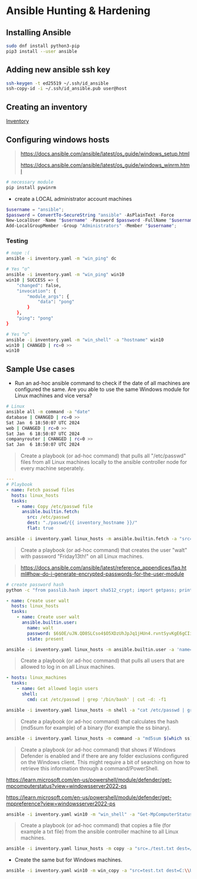 # Ansible Hunting & Hardening

## Installing Ansible

```sh
sudo dnf install python3-pip
pip3 install --user ansible
```

## Adding new ansible ssh key

```sh
ssh-keygen -t ed25519 ~/.ssh/id_ansible
ssh-copy-id -i ~/.ssh/id_ansible.pub user@host
```

## Creating an inventory

[Inventory](../ansible/inventory.yaml)

## Configuring windows hosts

> https://docs.ansible.com/ansible/latest/os_guide/windows_setup.html
> 
> https://docs.ansible.com/ansible/latest/os_guide/windows_winrm.html

```sh
# necessary module
pip install pywinrm
```

- create a LOCAL administrator account machines

```ps1
$username = "ansible";
$password = ConvertTo-SecureString "ansible" -AsPlainText -Force
New-LocalUser -Name "$username" -Password $password -FullName "$username" -Description "local Ansible user";
Add-LocalGroupMember -Group "Administrators" -Member "$username";
```


### Testing

```sh
# nope :(
ansible -i inventory.yaml -m "win_ping" dc

# Yes ^o^
ansible -i inventory.yaml -m "win_ping" win10
win10 | SUCCESS => {
    "changed": false,
    "invocation": {
        "module_args": {
            "data": "pong"
        }
    },
    "ping": "pong"
}

# Yes ^o^
ansible -i inventory.yaml -m "win_shell" -a "hostname" win10
win10 | CHANGED | rc=0 >>
win10
```

## Sample Use cases


- Run an ad-hoc ansible command to check if the date of all machines are configured the same. Are you able to use the same Windows module for Linux machines and vice versa?

```sh
# Linux
ansible all -m command -a "date"
database | CHANGED | rc=0 >>
Sat Jan  6 18:50:07 UTC 2024
web | CHANGED | rc=0 >>
Sat Jan  6 18:50:07 UTC 2024
companyrouter | CHANGED | rc=0 >>
Sat Jan  6 18:50:07 UTC 2024
```

> Create a playbook (or ad-hoc command) that pulls all "/etc/passwd" files from all Linux machines locally to the ansible controller node for every machine seperately.

```yaml
---
# Playbook
- name: Fetch passwd files
  hosts: linux_hosts
  tasks:
    - name: Copy /etc/passwd file
      ansible.builtin.fetch:
        src: /etc/passwd
        dest: "./passwd/{{ inventory_hostname }}/"
        flat: true
```
```sh
ansible -i inventory.yaml linux_hosts -m ansible.builtin.fetch -a "src=/etc/passwd dest=./passwd/passwd_{{ inventory_hostname }} flat=yes"
```

> Create a playbook (or ad-hoc command) that creates the user "walt" with password "Friday13th!" on all Linux machines.

> https://docs.ansible.com/ansible/latest/reference_appendices/faq.html#how-do-i-generate-encrypted-passwords-for-the-user-module

```sh
# create password hash
python -c "from passlib.hash import sha512_crypt; import getpass; print(sha512_crypt.using(rounds=5000).hash(getpass.getpass()))"
```

```yaml
- name: Create user walt
  hosts: linux_hosts
  tasks:
    - name: Create user walt
      ansible.builtin.user:
        name: walt
        password: $6$OE/uJN.QD8SLCso4$O5XDzUhJpJq1jHUn4.rvntSyvKgE6gCIitbww54becu3B7/Rn8ZGC6NyaAd..Tkb3suy5563TpPxleDSZCsCg. # '123456'
        state: present
```
```sh
ansible -i inventory.yaml linux_hosts -m ansible.builtin.user -a 'name=walt password="$6$OE/uJN.QD8SLCso4$O5XDzUhJpJq1jHUn4.rvntSyvKgE6gCIitbww54becu3B7/Rn8ZGC6NyaAd..Tkb3suy5563TpPxleDSZCsCg." state=present'
```

> Create a playbook (or ad-hoc command) that pulls all users that are allowed to log in on all Linux machines.

```yaml
- hosts: linux_machines
  tasks:
    - name: Get allowed login users
      shell:
        cmd: cat /etc/passwd | grep '/bin/bash' | cut -d: -f1
```
```sh
ansible -i inventory.yaml linux_hosts -m shell -a "cat /etc/passwd | grep '/bin/bash' | cut -d: -f1"
```

> Create a playbook (or ad-hoc command) that calculates the hash (md5sum for example) of a binary (for example the ss binary).

```sh
ansible -i inventory.yaml linux_hosts -m command -a "md5sum $(which ss)"
```

> Create a playbook (or ad-hoc command) that shows if Windows Defender is enabled and if there are any folder exclusions configured on the Windows client. This might require a bit of searching on how to retrieve this information through a command/PowerShell.

https://learn.microsoft.com/en-us/powershell/module/defender/get-mpcomputerstatus?view=windowsserver2022-ps

https://learn.microsoft.com/en-us/powershell/module/defender/get-mppreference?view=windowsserver2022-ps

```sh
ansible -i inventory.yaml win10 -m "win_shell" -a "Get-MpComputerStatus; Get-MpPreference | Select-Object -ExpandProperty ExclusionPath"
```

> Create a playbook (or ad-hoc command) that copies a file (for example a txt file) from the ansible controller machine to all Linux machines.

```sh
ansible -i inventory.yaml linux_hosts -m copy -a "src=./test.txt dest=/opt/ mode='0644' owner=root group=root"
```

- Create the same but for Windows machines.

```sh
ansible -i inventory.yaml win10 -m win_copy -a "src=test.txt dest=C:\\Users\\oskar\\"
```